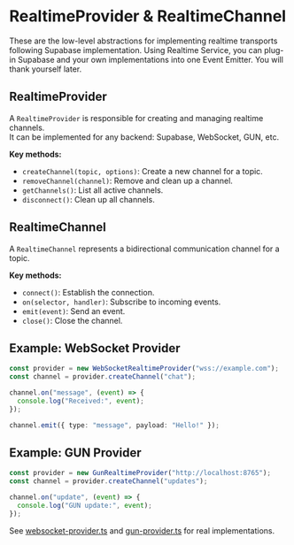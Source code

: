 # RealtimeProvider & RealtimeChannel

These are the low-level abstractions for implementing realtime transports following Supabase implementation. Using Realtime Service, you can plug-in Supabase and your own implementations into one Event Emitter. You will thank yourself later.

## RealtimeProvider

A `RealtimeProvider` is responsible for creating and managing realtime channels.  
It can be implemented for any backend: Supabase, WebSocket, GUN, etc.

**Key methods:**
- `createChannel(topic, options)`: Create a new channel for a topic.
- `removeChannel(channel)`: Remove and clean up a channel.
- `getChannels()`: List all active channels.
- `disconnect()`: Clean up all channels.

## RealtimeChannel

A `RealtimeChannel` represents a bidirectional communication channel for a topic.

**Key methods:**
- `connect()`: Establish the connection.
- `on(selector, handler)`: Subscribe to incoming events.
- `emit(event)`: Send an event.
- `close()`: Close the channel.

## Example: WebSocket Provider

```typescript
const provider = new WebSocketRealtimeProvider("wss://example.com");
const channel = provider.createChannel("chat");

channel.on("message", (event) => {
  console.log("Received:", event);
});

channel.emit({ type: "message", payload: "Hello!" });
```

## Example: GUN Provider

```typescript
const provider = new GunRealtimeProvider("http://localhost:8765");
const channel = provider.createChannel("updates");

channel.on("update", (event) => {
  console.log("GUN update:", event);
});
```

See [websocket-provider.ts](https://github.com/anton-ecom/patterns/blob/main/docs/examples/realtime/websocket-provider.ts) and [gun-provider.ts](https://github.com/anton-ecom/patterns/blob/main/examples/realtime/gun-provider.ts) for real implementations.

```
